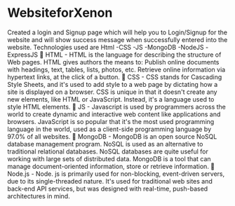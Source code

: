 # WebsiteforXenon
Created a login and Signup page which will help you to Login/Signup for the website and will show success message when successfully entered into the website.
Technologies used are Html -CSS -JS -MongoDB -NodeJS -ExpressJS
📝 HTML - HTML is the language for describing the structure of Web pages. HTML gives authors the means to: Publish online documents with headings, text, tables, lists, photos, etc. Retrieve online information via hypertext links, at the click of a button.
📝 CSS - CSS stands for Cascading Style Sheets, and it's used to add style to a web page by dictating how a site is displayed on a browser. CSS is unique in that it doesn't create any new elements, like HTML or JavaScript. Instead, it's a language used to style HTML elements.
📝 JS - Javascript is used by programmers across the world to create dynamic and interactive web content like applications and browsers. JavaScript is so popular that it's the most used programming language in the world, used as a client-side programming language by 97.0% of all websites.
📝 MongoDB - MongoDB is an open source NoSQL database management program. NoSQL is used as an alternative to traditional relational databases. NoSQL databases are quite useful for working with large sets of distributed data. MongoDB is a tool that can manage document-oriented information, store or retrieve information.
📝 Node.js - Node. js is primarily used for non-blocking, event-driven servers, due to its single-threaded nature. It's used for traditional web sites and back-end API services, but was designed with real-time, push-based architectures in mind.
